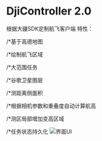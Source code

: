 # DjiController 2.0
根据大疆SDK定制航飞客户端
特性：

/*基于高德地图

/*绘制航飞区域

/*大范围任务

/*谷歌卫星图层

/*测距离侧面积

/*根据相机参数和重叠度自动计算航高

/*测区局部增加变高区域

/*任务状态持久化
![界面UI](https://github.com/luoyuzhao/DjiController/blob/master/Screenshot_01.png)
